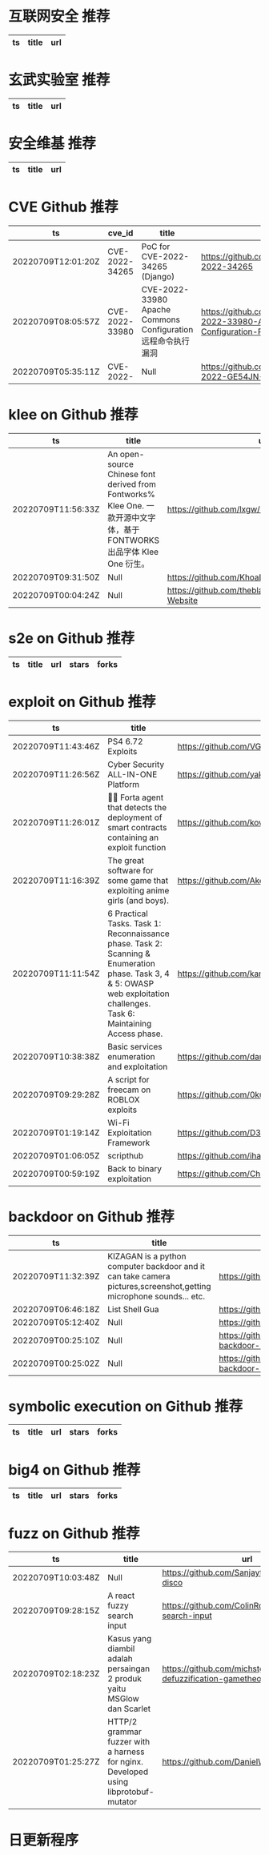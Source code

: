 # 互联网安全 推荐
| ts | title | url| 
| --- | --- | ---| 


# 玄武实验室 推荐
| ts | title | url| 
| --- | --- | ---| 


# 安全维基 推荐
| ts | title | url| 
| --- | --- | ---| 


# CVE Github 推荐
| ts | cve_id | title | url | cve_detail| 
| --- | --- | --- | --- | ---| 
| 20220709T12:01:20Z | CVE-2022-34265 | PoC for CVE-2022-34265 (Django) | https://github.com/aeyesec/CVE-2022-34265 | | 
| 20220709T08:05:57Z | CVE-2022-33980 | CVE-2022-33980 Apache Commons Configuration 远程命令执行漏洞 | https://github.com/tangxiaofeng7/CVE-2022-33980-Apache-Commons-Configuration-RCE | | 
| 20220709T05:35:11Z | CVE-2022- | Null | https://github.com/iFreeDomain/CVE-2022-GE54JN-YH34E | | 


# klee on Github 推荐
| ts | title | url | stars | forks| 
| --- | --- | --- | --- | ---| 
| 20220709T11:56:33Z | An open-source Chinese font derived from Fontworks% Klee One. 一款开源中文字体，基于 FONTWORKS 出品字体 Klee One 衍生。   | https://github.com/lxgw/LxgwWenKai | 7134 | 250| 
| 20220709T09:31:50Z | Null | https://github.com/KhoaLee/KleeVSCodeSettings | 0 | 0| 
| 20220709T00:04:24Z | Null | https://github.com/theblackpanther00/JayKleezie-Website | 0 | 0| 


# s2e on Github 推荐
| ts | title | url | stars | forks| 
| --- | --- | --- | --- | ---| 


# exploit on Github 推荐
| ts | title | url | stars | forks| 
| --- | --- | --- | --- | ---| 
| 20220709T11:43:46Z | PS4 6.72 Exploits | https://github.com/VGSSL/vgssl.github.io | 0 | 0| 
| 20220709T11:26:56Z | Cyber Security ALL-IN-ONE Platform | https://github.com/yaklang/yakit | 3335 | 533| 
| 20220709T11:26:01Z | 🦠🔬 Forta agent that detects the deployment of smart contracts containing an exploit function | https://github.com/kovart/forta-attack-simulation | 0 | 0| 
| 20220709T11:16:39Z | The great software for some game that exploiting anime girls (and boys). | https://github.com/Akebi-Group/Akebi-GC | 526 | 123| 
| 20220709T11:11:54Z | 6 Practical Tasks. Task 1: Reconnaissance phase. Task 2: Scanning & Enumeration phase. Task 3, 4 & 5: OWASP web exploitation challenges. Task 6: Maintaining Access phase. | https://github.com/karimSalem25/Ethical_Hacking_and_Penetration_Testing | 0 | 0| 
| 20220709T10:38:38Z | Basic services enumeration and exploitation | https://github.com/dar3k93/Service-Enumeration | 0 | 0| 
| 20220709T09:29:28Z | A script for freecam on ROBLOX exploits | https://github.com/0kuto0fficial/Freecam_RBLX | 0 | 0| 
| 20220709T01:19:14Z | Wi-Fi Exploitation Framework | https://github.com/D3Ext/WEF | 991 | 87| 
| 20220709T01:06:05Z | scripthub | https://github.com/ihategithub1234/exploitxhub | 0 | 0| 
| 20220709T00:59:19Z | Back to binary exploitation | https://github.com/ChocoCrypt/Back2Bin | 0 | 0| 


# backdoor on Github 推荐
| ts | title | url | stars | forks| 
| --- | --- | --- | --- | ---| 
| 20220709T11:32:39Z | KIZAGAN is a python computer backdoor and it can take camera pictures,screenshot,getting microphone sounds... etc. | https://github.com/st4inl3s5/kizagan | 5 | 0| 
| 20220709T06:46:18Z | List Shell Gua | https://github.com/yon3zu/myshell-list | 1 | 0| 
| 20220709T05:12:40Z | Null | https://github.com/MadExploits/Backdoor | 0 | 0| 
| 20220709T00:25:10Z | Null | https://github.com/merlinepedra/shell-backdoor-list | 0 | 0| 
| 20220709T00:25:02Z | Null | https://github.com/merlinepedra25/shell-backdoor-list | 0 | 0| 


# symbolic execution on Github 推荐
| ts | title | url | stars | forks| 
| --- | --- | --- | --- | ---| 


# big4 on Github 推荐
| ts | title | url | stars | forks| 
| --- | --- | --- | --- | ---| 


# fuzz on Github 推荐
| ts | title | url | stars | forks| 
| --- | --- | --- | --- | ---| 
| 20220709T10:03:48Z | Null | https://github.com/Sanjaythebeast78/fuzzy-disco | 0 | 0| 
| 20220709T09:28:15Z | A react fuzzy search input | https://github.com/ColinRosati/fuzzy-search-input | 0 | 0| 
| 20220709T02:18:23Z | Kasus yang diambil adalah persaingan 2 produk yaitu MSGlow dan Scarlet | https://github.com/michstg/fuzzification-defuzzification-gametheory-python | 0 | 0| 
| 20220709T01:25:27Z | HTTP/2 grammar fuzzer with a harness for nginx. Developed using libprotobuf-mutator | https://github.com/DanielWood/h2-lpm | 0 | 0| 



# 日更新程序

